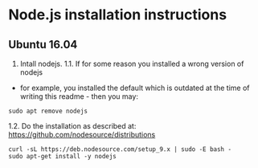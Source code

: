 # Node.js installation instructions


## Ubuntu 16.04
1. Intall nodejs. 
1.1. If for some reason you installed a wrong version of nodejs 
 - for example, you installed the default which 
is outdated at the time of writing this readme - then you may:
```
sudo apt remove nodejs
```

1.2. Do the installation as described at:
https://github.com/nodesource/distributions

```
curl -sL https://deb.nodesource.com/setup_9.x | sudo -E bash -
sudo apt-get install -y nodejs
```


